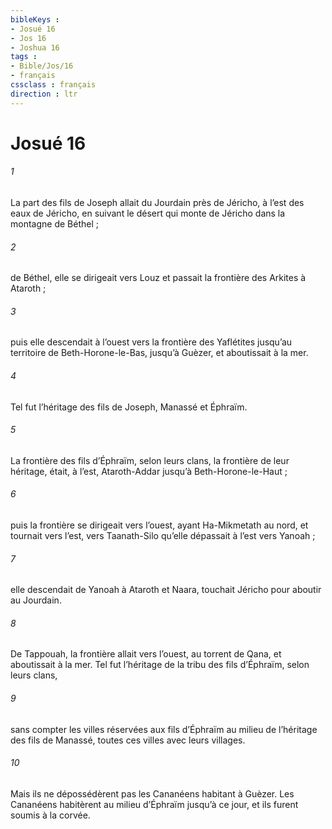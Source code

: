 ```yaml
---
bibleKeys : 
- Josué 16
- Jos 16
- Joshua 16
tags : 
- Bible/Jos/16
- français
cssclass : français
direction : ltr
---
```


# Josué 16

###### 1
La part des fils de Joseph allait du Jourdain près de Jéricho, à l’est des eaux de Jéricho, en suivant le désert qui monte de Jéricho dans la montagne de Béthel ;
###### 2
de Béthel, elle se dirigeait vers Louz et passait la frontière des Arkites à Ataroth ;
###### 3
puis elle descendait à l’ouest vers la frontière des Yaflétites jusqu’au territoire de Beth-Horone-le-Bas, jusqu’à Guèzer, et aboutissait à la mer.
###### 4
Tel fut l’héritage des fils de Joseph, Manassé et Éphraïm.
###### 5
La frontière des fils d’Éphraïm, selon leurs clans, la frontière de leur héritage, était, à l’est, Ataroth-Addar jusqu’à Beth-Horone-le-Haut ;
###### 6
puis la frontière se dirigeait vers l’ouest, ayant Ha-Mikmetath au nord, et tournait vers l’est, vers Taanath-Silo qu’elle dépassait à l’est vers Yanoah ;
###### 7
elle descendait de Yanoah à Ataroth et Naara, touchait Jéricho pour aboutir au Jourdain.
###### 8
De Tappouah, la frontière allait vers l’ouest, au torrent de Qana, et aboutissait à la mer. Tel fut l’héritage de la tribu des fils d’Éphraïm, selon leurs clans,
###### 9
sans compter les villes réservées aux fils d’Éphraïm au milieu de l’héritage des fils de Manassé, toutes ces villes avec leurs villages.
###### 10
Mais ils ne dépossédèrent pas les Cananéens habitant à Guèzer. Les Cananéens habitèrent au milieu d’Éphraïm jusqu’à ce jour, et ils furent soumis à la corvée.
